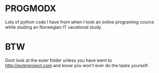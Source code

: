 # PROGMODX
Lots of python code I have from when I took an online programing cource while studing an Norwegian IT vacational study.

# BTW
Dont look at the euler folder unless you have went to http://eulerproject.com and know you won't ever do the tasks yourself.
